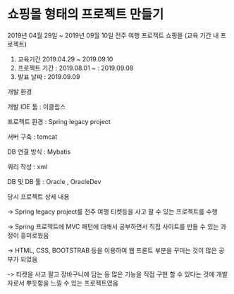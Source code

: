 # 쇼핑몰 형태의 프로젝트 만들기

2019년 04월 29일 ~ 2019년 09월 10일 전주 여행 프로젝트 쇼핑몰 (교육 기간 내 프로젝트) 

1. 교육기간 2019.04.29 ~ 2019.09.10
2. 프로젝트 기간 : 2019.08.01 ~ : 2019.09.08
3. 발표 날짜 : 2019.09.09

개발 환경

개발 IDE 툴 : 이클립스

프로젝트 환경 : Spring legacy project

서버 구축 : tomcat

DB 연결 방식 : Mybatis

쿼리 작성 : xml

DB 및 DB 툴 : Oracle , OracleDev

당시 프로젝트 상세 내용 

-> Spring legacy project를 전주 여행 티켓등을 사고 팔 수 있는 프로젝트를 수행

-> Spring 프로젝트에 MVC 패턴에 대해서 공부하면서 직접 사이트를 만들 수 있는 과정이 흥미로웠음

-> HTML, CSS, BOOTSTRAB 등을 이용하여 웹 프론트 부분을 꾸미는 것이 많은 공부가 되었음

-> 티켓을 사고 팔고 장바구니에 담는 등 많은 기능을 직접 구현 할 수 있다는 것에 개발자로서 뿌듯함을 느낄 수 있는 프로젝트였음
